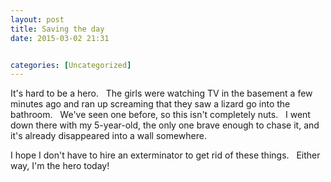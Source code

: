 ```yaml
---
layout: post
title: Saving the day
date: 2015-03-02 21:31


categories: [Uncategorized]
---
```

It's hard to be a hero.   The girls were watching TV in the basement a few minutes ago and ran up screaming that they saw a lizard go into the bathroom.   We've seen one before, so this isn't completely nuts.   I went down there with my 5-year-old, the only one brave enough to chase it, and it's already disappeared into a wall somewhere.

I hope I don't have to hire an exterminator to get rid of these things.   Either way, I'm the hero today!
